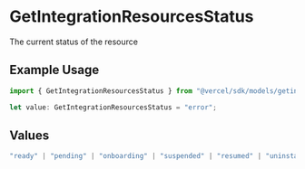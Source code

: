 # GetIntegrationResourcesStatus

The current status of the resource

## Example Usage

```typescript
import { GetIntegrationResourcesStatus } from "@vercel/sdk/models/getintegrationresourcesop.js";

let value: GetIntegrationResourcesStatus = "error";
```

## Values

```typescript
"ready" | "pending" | "onboarding" | "suspended" | "resumed" | "uninstalled" | "error"
```